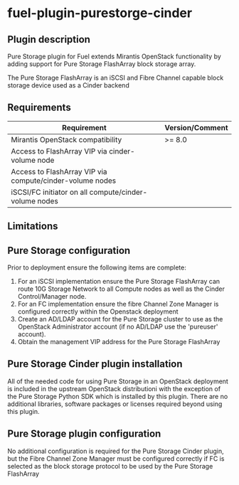 fuel-plugin-purestorge-cinder
============

Plugin description
--------------

Pure Storage plugin for Fuel extends Mirantis OpenStack functionality by
adding support for Pure Storage FlashArray block storage array.

The Pure Storage FlashArray is an iSCSI and Fibre Channel capable block 
storage device used as a Cinder backend

Requirements
------------

| Requirement                                              | Version/Comment |
|----------------------------------------------------------|-----------------|
| Mirantis OpenStack compatibility                         | >= 8.0          |
| Access to FlashArray VIP via cinder-volume node          |                 |
| Access to FlashArray VIP via compute/cinder-volume nodes |                 |
| iSCSI/FC initiator on all compute/cinder-volume nodes    |                 |

Limitations
-----------

Pure Storage configuration
---------------------

Prior to deployment ensure the following items are complete:

1. For an iSCSI implementation ensure the Pure Storage FlashArray can route 10G Storage Network
   to all Compute nodes as well as the Cinder Control/Manager node.
2. For an FC implementation ensure the fibre Channel Zone Manager is configured correctly
   within the Openstack deployment 
3. Create an AD/LDAP account for the Pure Storage cluster to use as the OpenStack Administrator
   account (if no AD/LDAP use the 'pureuser' account).
4. Obtain the management VIP address for the Pure Storage FlashArray

Pure Storage Cinder plugin installation
---------------------------

All of the needed code for using Pure Storage in an OpenStack deployment is
included in the upstream OpenStack distributioni with the exception of
the Pure Storage Python SDK which is installed by this plugin.  There are no additional
libraries, software packages or licenses required beyond using this plugin.

Pure Storage plugin configuration
----------------------------

No additional configuration is required for the Pure Storage Cinder plugin, but the Fibre
Channel Zone Manager must be configured correctly if FC is selected as the block storage
protocol to be used by the Pure Storage FlashArray
